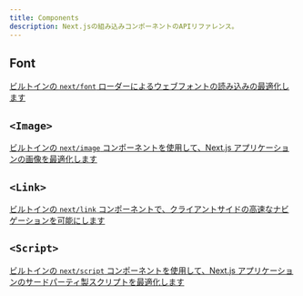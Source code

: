 ```yaml
---
title: Components
description: Next.jsの組み込みコンポーネントのAPIリファレンス。
---
```


## Font

[ビルトインの `next/font` ローダーによるウェブフォントの読み込みの最適化します](/docs/app-router/api-reference/components/font)

## `<Image>`

[ビルトインの `next/image` コンポーネントを使用して、Next.js アプリケーションの画像を最適化します](/docs/app-router/api-reference/components/image)

## `<Link>`

[ビルトインの `next/link` コンポーネントで、クライアントサイドの高速なナビゲーションを可能にします](/docs/app-router/api-reference/components/link)

## `<Script>`

[ビルトインの `next/script` コンポーネントを使用して、Next.js アプリケーションのサードパーティ製スクリプトを最適化します](/docs/app-router/api-reference/components/script)
